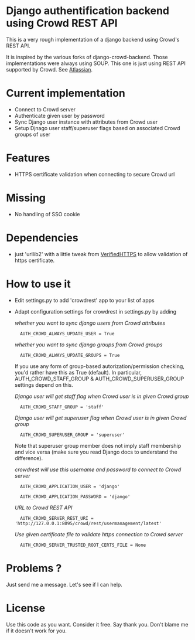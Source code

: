 Django authentification backend using Crowd REST API
====================================================

This is a very rough implementation of a django backend
using Crowd's REST API.

It is inspired by the various forks of django-crowd-backend.
Those implementations were always using SOUP.
This one is just using REST API supported by Crowd. 
See [Atlassian](https://developer.atlassian.com/display/CROWDDEV/Crowd+REST+APIs).

Current implementation
======================

- Connect to Crowd server
- Authenticate given user by password
- Sync Django user instance with attributes from Crowd user
- Setup Djnago user staff/superuser flags based on associated Crowd groups of user

Features
========

- HTTPS certificate validation when connecting to secure Crowd url

Missing
=======

- No handling of SSO cookie

Dependencies
============

- just 'urllib2' with a little tweak from [VerifiedHTTPS](https://github.com/josephturnerjr/urllib2.VerifiedHTTPS)
  to allow validation of https certificate.

How to use it
=============

- Edit settings.py to add 'crowdrest' app to your list of apps

- Adapt configuration settings for crowdrest in settings.py by adding
	
	_whether you want to sync django users from Crowd attributes_
	
		AUTH_CROWD_ALWAYS_UPDATE_USER = True

	_whether you want to sync django groups from Crowd groups_

		AUTH_CROWD_ALWAYS_UPDATE_GROUPS = True
	If you use any form of group-based autorization/permission checking,
	you'd rather have this as True (default). In particular, AUTH_CROWD_STAFF_GROUP
	& AUTH_CROWD_SUPERUSER_GROUP settings depend on this.
    
	_Django user will get staff flag when Crowd user is in given Crowd group_
	
		AUTH_CROWD_STAFF_GROUP = 'staff'
    
	_Django user will get superuser flag when Crowd user is in given Crowd group_
	
		AUTH_CROWD_SUPERUSER_GROUP = 'superuser'
	Note that superuser group member does not imply staff membership and vice
	versa (make sure you read Django docs to understand the difference).
    
	_crowdrest will use this username and password to connect to Crowd server_
	
		AUTH_CROWD_APPLICATION_USER = 'django'
	
		AUTH_CROWD_APPLICATION_PASSWORD = 'django'
    
	_URL to Crowd REST API_
	
		AUTH_CROWD_SERVER_REST_URI = 'http://127.0.0.1:8095/crowd/rest/usermanagement/latest'
    
	_Use given certificate file to validate https connection to Crowd server_
	
		AUTH_CROWD_SERVER_TRUSTED_ROOT_CERTS_FILE = None
  
Problems ?
==========

Just send me a message. Let's see if I can help.

License
=======

Use this code as you want. Consider it free. Say thank you. Don't blame me if it doesn't work for you.